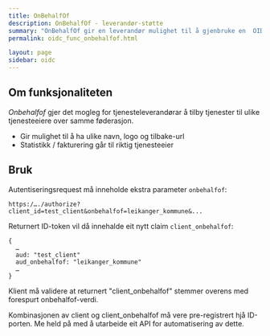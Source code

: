 ```yaml
---
title: OnBehalfOf
description: OnBehalfOf - leverandør-støtte
summary: "OnBehalfOf gir en leverandør mulighet til å gjenbruke en  OIDC-integrasjon på vegne av mange kunder."
permalink: oidc_func_onbehalfof.html

layout: page
sidebar: oidc
---
```


## Om funksjonaliteten

*Onbehalfof* gjer det mogleg for tjenesteleverandørar å tilby tjenester til ulike tjenesteeiere over samme føderasjon.

* Gir mulighet til å ha ulike navn, logo og tilbake-url
* Statistikk / fakturering går til riktig tjenesteeier

## Bruk

Autentiseringsrequest må inneholde ekstra parameter ```onbehalfof```:

```
https:/…./authorize?client_id=test_client&onbehalfof=leikanger_kommune&...
```

Returnert ID-token vil då innehalde eit nytt claim ```client_onbehalfof```:

```
{
  …
  aud: "test_client"
  aud_onbehalfof: "leikanger_kommune"
  …
}
```

Klient må validere at returnert "client_onbehalfof" stemmer overens med forespurt onbehalfof-verdi.

Kombinasjonen av client og client_onbehalfof må vere pre-registrert hjå ID-porten. Me held på med å utarbeide eit API for automatisering av dette.
